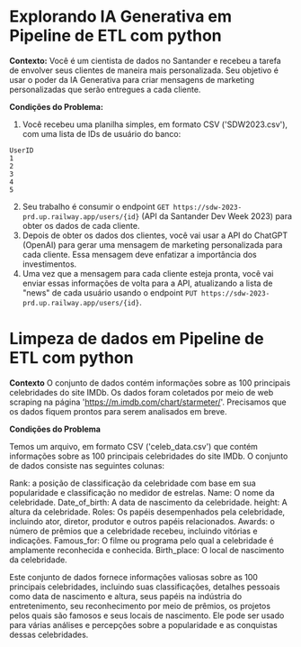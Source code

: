 # Explorando IA Generativa em Pipeline de ETL com python
**Contexto:** Você é um cientista de dados no Santander e recebeu a tarefa de envolver seus clientes de maneira mais personalizada. Seu objetivo é usar o poder da IA Generativa para criar mensagens de marketing personalizadas que serão entregues a cada cliente.

**Condições do Problema:**

1. Você recebeu uma planilha simples, em formato CSV ('SDW2023.csv'), com uma lista de IDs de usuário do banco:
  ```
  UserID
  1
  2
  3
  4
  5
  ```
2. Seu trabalho é consumir o endpoint `GET https://sdw-2023-prd.up.railway.app/users/{id}` (API da Santander Dev Week 2023) para obter os dados de cada cliente.
3. Depois de obter os dados dos clientes, você vai usar a API do ChatGPT (OpenAI) para gerar uma mensagem de marketing personalizada para cada cliente. Essa mensagem deve enfatizar a importância dos investimentos.
4. Uma vez que a mensagem para cada cliente esteja pronta, você vai enviar essas informações de volta para a API, atualizando a lista de "news" de cada usuário usando o endpoint `PUT https://sdw-2023-prd.up.railway.app/users/{id}`.

# Limpeza de dados em Pipeline de ETL com python
**Contexto** O conjunto de dados contém informações sobre as 100 principais celebridades do site IMDb. Os dados foram coletados por meio de web scraping na página 'https://m.imdb.com/chart/starmeter/'. Precisamos que os dados fiquem prontos para serem analisados em breve.

**Condições do Problema**

Temos um arquivo, em formato CSV ('celeb_data.csv') que contém informações sobre as 100 principais celebridades do site IMDb.
O conjunto de dados consiste nas seguintes colunas:

Rank: a posição de classificação da celebridade com base em sua popularidade e classificação no medidor de estrelas.
Name: O nome da celebridade.
Date_of_birth: A data de nascimento da celebridade.
height: A altura da celebridade.
Roles: Os papéis desempenhados pela celebridade, incluindo ator, diretor, produtor e outros papéis relacionados.
Awards: o número de prêmios que a celebridade recebeu, incluindo vitórias e indicações.
Famous_for: O filme ou programa pelo qual a celebridade é amplamente reconhecida e conhecida.
Birth_place: O local de nascimento da celebridade.

Este conjunto de dados fornece informações valiosas sobre as 100 principais celebridades, incluindo suas classificações, detalhes pessoais como data de nascimento e altura, seus papéis na indústria do entretenimento, seu reconhecimento por meio de prêmios, os projetos pelos quais são famosos e seus locais de nascimento. Ele pode ser usado para várias análises e percepções sobre a popularidade e as conquistas dessas celebridades.